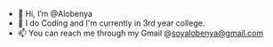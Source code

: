 - 👋 Hi, I’m @Alobenya
- 👀 I do Coding and I'm currently in 3rd year college.
- 📫 You can reach me through my Gmail @soyalobenya@gmail.com
